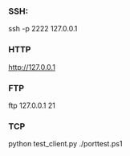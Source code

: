 ### SSH:
ssh -p 2222 127.0.0.1

### HTTP
http://127.0.0.1

### FTP
ftp 127.0.0.1 21

### TCP 
python test_client.py
./porttest.ps1